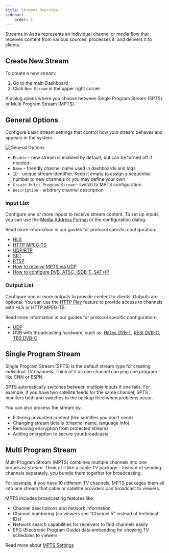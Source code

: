 ```yaml
---
title: Streams Overview
sidebar:
    order: 1
---
```


Streams in Astra represents an individual channel or media flow that receives content from various sources, processes it, and delivers it to clients.

## Create New Stream

To create a new stream:

1. Go to the main Dashboard
2. Click `New Stream` in the upper right corner

A dialog opens where you choose between Single Program Stream (SPTS) or Multi Program Stream (MPTS).

## General Options

Configure basic stream settings that control how your stream behaves and appears in the system.

![General Options](https://cdn.cesbo.com/help/astra/admin-guide/stream/general.png)

- `Enable` - new stream is enabled by default, but can be turned off if needed
- `Name` - friendly channel name used in dashboards and logs
- `ID` - unique stream identifier. Keep it empty to assign a sequential number to new channels or you may define your own
- `Create Multi Program Stream` - switch to MPTS configuration
- `Description` - arbitrary channel description

### Input List

Configure one or more inputs to receive stream content. To set up inputs, you can use the [Media Address Format](/en/astra/streams/address-format/) or the configuration dialog.

Read more information in our guides for protocol specific configuration:

- [HLS](/en/astra/receiving-http/hls/)
- [HTTP MPEG-TS](/en/astra/receiving-http/http/)
- [UDP/RTP](/en/astra/receiving-udp/)
- [SRT](/en/astra/receiving/srt/)
- [RTSP](/en/astra/receiving/rtsp/)
- [How to receive MPTS via UDP](/en/astra/receiving-udp/mpts-via-udp/)
- [How to configure DVB, ATSC, ISDB-T, SAT>IP](/en/astra/adapters/)

### Output List

Configure one or more outputs to provide content to clients. Outputs are optional. You can use the [HTTP Play](/en/astra/delivery-http/http-play/) feature to provide access to channels with HLS or HTTP MPEG-TS.

Read more information in our guides for protocol specific configuration:

- [UDP](/en/astra/delivery-udp/)
- DVB with Broadcasting hardware, such as: [HiDes DVB-T](/en/astra/delivery-broadcast/hides-dvb-t-modulator/), [RESI DVB-C](/en/astra/delivery-broadcast/resi-dvb-c-modulator/), [TBS DVB-C](/en/astra/delivery-broadcast/tbs-dvb-c-modulator/)

## Single Program Stream

Single Program Stream (SPTS) is the default stream type for creating individual TV channels. Think of it as one channel carrying one program - like CNN or ESPN.

SPTS automatically switches between multiple inputs if one fails. For example, if you have two satellite feeds for the same channel, SPTS monitors both and switches to the backup feed when problems occur.

You can also process the stream by:

- Filtering unwanted content (like subtitles you don't need)
- Changing stream details (channel name, language info)
- Removing encryption from protected streams
- Adding encryption to secure your broadcasts

## Multi Program Stream

Multi Program Stream (MPTS) combines multiple channels into one broadcast stream. Think of it like a cable TV package - instead of sending channels separately, you bundle them together for broadcasting.

For example, if you have 10 different TV channels, MPTS packages them all into one stream that cable or satellite providers can broadcast to viewers.

MPTS includes broadcasting features like:

- Channel descriptions and network information
- Channel numbering (so viewers see "Channel 5" instead of technical IDs)
- Network search capabilities for receivers to find channels easily
- EPG (Electronic Program Guide) data embedding for showing TV schedules to viewers

Read more about [MPTS Settings](/en/astra/streams/mpts/)
